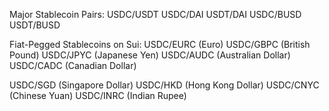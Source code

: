Major Stablecoin Pairs:
USDC/USDT
USDC/DAI
USDT/DAI
USDC/BUSD
USDT/BUSD





Fiat-Pegged Stablecoins on Sui:
USDC/EURC (Euro)
USDC/GBPC (British Pound)
USDC/JPYC (Japanese Yen)
USDC/AUDC (Australian Dollar)
USDC/CADC (Canadian Dollar)





USDC/SGD (Singapore Dollar)
USDC/HKD (Hong Kong Dollar)
USDC/CNYC (Chinese Yuan)
USDC/INRC (Indian Rupee)